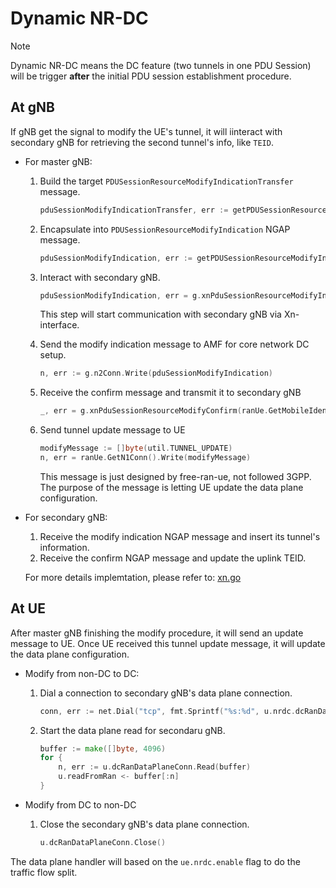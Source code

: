 # Dynamic NR-DC

> [!Note]
> Dynamic NR-DC means the DC feature (two tunnels in one PDU Session) will be trigger **after** the initial PDU session establishment procedure.

## At gNB

If gNB get the signal to modify the UE's tunnel, it will iinteract with secondary gNB for retrieving the second tunnel's info, like `TEID`.

- For master gNB:

    1. Build the target `PDUSessionResourceModifyIndicationTransfer` message.

        ```go
        pduSessionModifyIndicationTransfer, err := getPDUSessionResourceModifyIndicationTransfer(ranUe.GetDlTeid(), g.ranN3Ip, 1)
        ```

    2. Encapsulate into `PDUSessionResourceModifyIndication` NGAP message.

        ```go
        pduSessionModifyIndication, err := getPDUSessionResourceModifyIndication(ranUe.GetAmfUeId(), ranUe.GetRanUeId(), constant.PDU_SESSION_ID, pduSessionModifyIndicationTransfer)
        ```

    3. Interact with secondary gNB.

        ```go
        pduSessionModifyIndication, err = g.xnPduSessionResourceModifyIndication(ranUe.GetMobileIdentityIMSI(), pduSessionModifyIndication)
        ```

        This step will start communication with secondary gNB via Xn-interface.

    4. Send the modify indication message to AMF for core network DC setup.

        ```go
        n, err := g.n2Conn.Write(pduSessionModifyIndication)
        ```

    5. Receive the confirm message and transmit it to secondary gNB

        ```go
        _, err = g.xnPduSessionResourceModifyConfirm(ranUe.GetMobileIdentityIMSI(), ngapPduSessionResourceModifyConfirmRaw[:n])
        ```

    6. Send tunnel update message to UE

        ```go
        modifyMessage := []byte(util.TUNNEL_UPDATE)
        n, err = ranUe.GetN1Conn().Write(modifyMessage)
        ```

        This message is just designed by free-ran-ue, not followed 3GPP. The purpose of the message is letting UE update the data plane configuration.

- For secondary gNB:

    1. Receive the modify indication NGAP message and insert its tunnel's information.
    2. Receive the confirm NGAP message and update the uplink TEID.

    For more details implemtation, please refer to: [xn.go](https://github.com/Alonza0314/free-ran-ue/blob/main/gnb/xn.go)

## At UE

After master gNB finishing the modify procedure, it will send an update message to UE. Once UE received this tunnel update message, it will update the data plane configuration.

- Modify from non-DC to DC:

    1. Dial a connection to secondary gNB's data plane connection.

        ```go
        conn, err := net.Dial("tcp", fmt.Sprintf("%s:%d", u.nrdc.dcRanDataPlane.ip, u.nrdc.dcRanDataPlane.port))
        ```

    2. Start the data plane read for secondaru gNB.

        ```go
        buffer := make([]byte, 4096)
        for {
            n, err := u.dcRanDataPlaneConn.Read(buffer)
            u.readFromRan <- buffer[:n]
        }
        ```

- Modify from DC to non-DC

    1. Close the secondary gNB's data plane connection.

        ```go
        u.dcRanDataPlaneConn.Close()
        ```

The data plane handler will based on the `ue.nrdc.enable` flag to do the traffic flow split.
